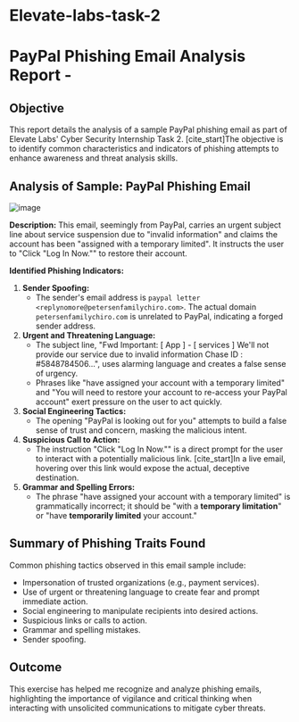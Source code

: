 # Elevate-labs-task-2
# PayPal Phishing Email Analysis Report -

## Objective
This report details the analysis of a sample PayPal phishing email as part of Elevate Labs' Cyber Security Internship Task 2. [cite_start]The objective is to identify common characteristics and indicators of phishing attempts to enhance awareness and threat analysis skills.

## Analysis of Sample: PayPal Phishing Email
![image](https://github.com/user-attachments/assets/c9e2d808-c68f-470b-b72c-e0339f018bf7)


**Description:**
This email, seemingly from PayPal, carries an urgent subject line about service suspension due to "invalid information" and claims the account has been "assigned with a temporary limited". It instructs the user to "Click "Log In Now."" to restore their account.

**Identified Phishing Indicators:**

1.  **Sender Spoofing:**
    * The sender's email address is `paypal letter <replynomore@petersenfamilychiro.com>`. The actual domain `petersenfamilychiro.com` is unrelated to PayPal, indicating a forged sender address.
2.  **Urgent and Threatening Language:**
    * The subject line, "Fwd Important: [ App ] - [ services ] We'll not provide our service due to invalid information Chase ID : #5848784506...", uses alarming language and creates a false sense of urgency.
    * Phrases like "have assigned your account with a temporary limited" and "You will need to restore your account to re-access your PayPal account" exert pressure on the user to act quickly.
3.  **Social Engineering Tactics:**
    * The opening "PayPal is looking out for you" attempts to build a false sense of trust and concern, masking the malicious intent.
4.  **Suspicious Call to Action:**
    * The instruction "Click "Log In Now."" is a direct prompt for the user to interact with a potentially malicious link. [cite_start]In a live email, hovering over this link would expose the actual, deceptive destination.
5.  **Grammar and Spelling Errors:**
    * The phrase "have assigned your account with a temporary limited" is grammatically incorrect; it should be "with a **temporary limitation**" or "have **temporarily limited** your account."

## Summary of Phishing Traits Found
Common phishing tactics observed in this email sample include:
* Impersonation of trusted organizations (e.g., payment services).
* Use of urgent or threatening language to create fear and prompt immediate action.
* Social engineering to manipulate recipients into desired actions.
* Suspicious links or calls to action.
* Grammar and spelling mistakes.
* Sender spoofing.


## Outcome
This exercise has helped me recognize and analyze phishing emails, highlighting the importance of vigilance and critical thinking when interacting with unsolicited communications to mitigate cyber threats.
